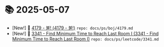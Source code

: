 # 📚 2025-05-07
- [New!] 📗 [4179 - 불! (4179 - 불!)](https://til.qriosity.dev/featured/ps/boj/4179) `repo: docs/ps/boj/4179.md`
- [New!] 📗 [3341 - Find Minimum Time to Reach Last Room I (3341 - Find Minimum Time to Reach Last Room I)](https://til.qriosity.dev/featured/ps/leetcode/3341) `repo: docs/ps/leetcode/3341.md`
